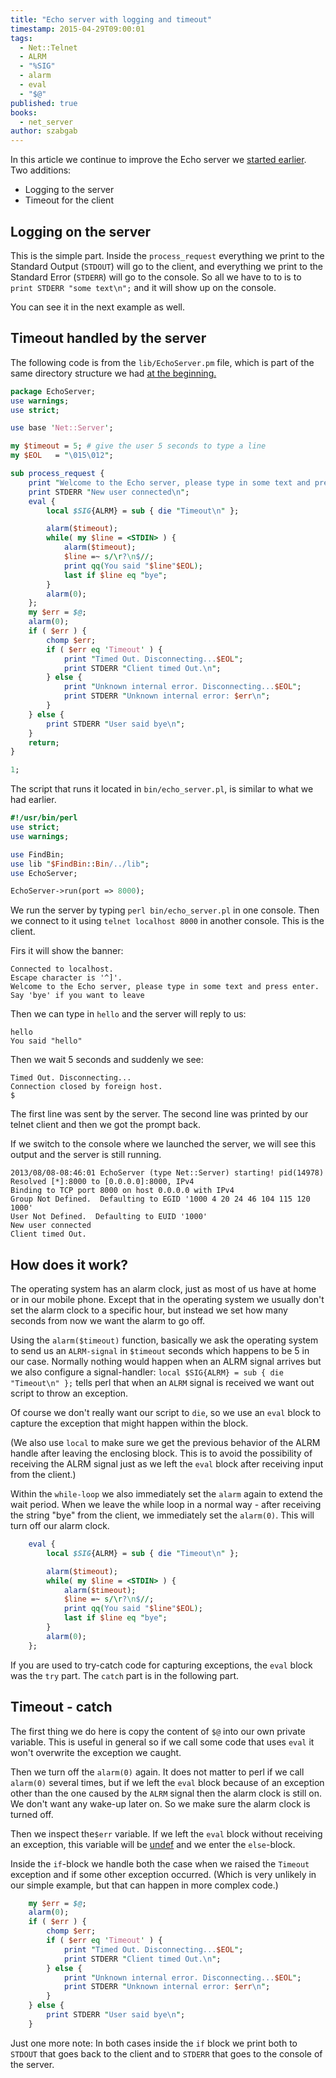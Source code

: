```yaml
---
title: "Echo server with logging and timeout"
timestamp: 2015-04-29T09:00:01
tags:
  - Net::Telnet
  - ALRM
  - "%SIG"
  - alarm
  - eval
  - "$@"
published: true
books:
  - net_server
author: szabgab
---
```



In this article we continue to improve the Echo server we
[started earlier](/getting-started-with-net-server).
Two additions:
* Logging to the server
* Timeout for the client


## Logging on the server

This is the simple part. Inside the `process_request` everything we print to the
Standard Output (`STDOUT`) will go to the client, and everything we print to
the Standard Error (`STDERR`) will go to the console.
So all we have to to is to `print STDERR "some text\n";` and it will show up
on the console.

You can see it in the next example as well.

## Timeout handled by the server

The following code is from the `lib/EchoServer.pm` file,
which is part of the same directory structure we had
[at the beginning.](/getting-started-with-net-server)


```perl
package EchoServer;
use warnings;
use strict;

use base 'Net::Server';

my $timeout = 5; # give the user 5 seconds to type a line
my $EOL   = "\015\012";

sub process_request {
    print "Welcome to the Echo server, please type in some text and press enter. Say 'bye' if you want to leave$EOL";
    print STDERR "New user connected\n";
    eval {
        local $SIG{ALRM} = sub { die "Timeout\n" };

        alarm($timeout);
        while( my $line = <STDIN> ) {
            alarm($timeout);
            $line =~ s/\r?\n$//;
            print qq(You said "$line"$EOL);
            last if $line eq "bye";
        }
        alarm(0);
    };
    my $err = $@;
    alarm(0);
    if ( $err ) {
        chomp $err;
        if ( $err eq 'Timeout' ) {
            print "Timed Out. Disconnecting...$EOL";
            print STDERR "Client timed Out.\n";
        } else {
            print "Unknown internal error. Disconnecting...$EOL";
            print STDERR "Unknown internal error: $err\n";
        }
    } else {
        print STDERR "User said bye\n";
    }
    return;
}

1;
```

The script that runs it located in `bin/echo_server.pl`,
is similar to what we had earlier.

```perl
#!/usr/bin/perl
use strict;
use warnings;

use FindBin;
use lib "$FindBin::Bin/../lib";
use EchoServer;

EchoServer->run(port => 8000);
```

We run the server by typing `perl bin/echo_server.pl` in one console.
Then we connect to it using `telnet localhost 8000` in another console. This is the client.

Firs it will show the banner:

```
Connected to localhost.
Escape character is '^]'.
Welcome to the Echo server, please type in some text and press enter. Say 'bye' if you want to leave
```

Then we can type in `hello` and the server will reply to us:

```
hello
You said "hello"
```

Then we wait 5 seconds and suddenly we see:

```
Timed Out. Disconnecting...
Connection closed by foreign host.
$
```

The first line was sent by the server. The second line was printed by our telnet client
and then we got the prompt back.

If we switch to the console where we launched the server, we will see this output
and the server is still running.

```
2013/08/08-08:46:01 EchoServer (type Net::Server) starting! pid(14978)
Resolved [*]:8000 to [0.0.0.0]:8000, IPv4
Binding to TCP port 8000 on host 0.0.0.0 with IPv4
Group Not Defined.  Defaulting to EGID '1000 4 20 24 46 104 115 120 1000'
User Not Defined.  Defaulting to EUID '1000'
New user connected
Client timed Out.
```

## How does it work?

The operating system has an alarm clock, just as most of us have at home or in our mobile phone. Except that
in the operating system we usually don't set the alarm clock to a specific hour, but instead we set how many
seconds from now we want the alarm to go off.

Using the `alarm($timeout)` function, basically we ask the operating system to send us an `ALRM-signal`
in `$timeout` seconds which happens to be 5 in our case.
Normally nothing would happen when an ALRM signal arrives but we also configure a signal-handler:
`local $SIG{ALRM} = sub { die "Timeout\n" };` tells perl that when an `ALRM` signal is received
we want out script to throw an exception.

Of course we don't really want our script to `die`, so we use an `eval` block to capture
the exception that might happen within the block.

(We also use `local` to make sure we get the previous behavior of the
ALRM handle after leaving the enclosing block. This is to avoid the
possibility of receiving the ALRM signal just as we left the `eval` block
after receiving input from the client.)

Within the `while-loop` we also immediately set the `alarm` again to extend
the wait period. When we leave the while loop in a normal way - after receiving the string "bye"
from the client, we immediately set the `alarm(0)`. This will turn off our alarm clock.

```perl
    eval {
        local $SIG{ALRM} = sub { die "Timeout\n" };

        alarm($timeout);
        while( my $line = <STDIN> ) {
            alarm($timeout);
            $line =~ s/\r?\n$//;
            print qq(You said "$line"$EOL);
            last if $line eq "bye";
        }
        alarm(0);
    };
```

If you are used to try-catch code for capturing exceptions, the `eval` block
was the `try` part. The `catch` part is in the following part.

## Timeout - catch

The first thing we do here is copy the content of `$@` into our own private variable.
This is useful in general so if we call some code that uses `eval` it won't overwrite
the exception we caught.

Then we turn off the `alarm(0)` again. It does not matter to perl if we call `alarm(0)`
several times, but if we left the `eval` block because of an exception other than the one caused
by the `ALRM` signal then the alarm clock is still on. We don't want any wake-up later on.
So we make sure the alarm clock is turned off.

Then we inspect the`$err` variable. If we left the `eval` block without receiving an exception,
this variable will be [undef](/undef-and-defined-in-perl) and we enter the `else`-block.

Inside the `if`-block we handle both the case when we raised the `Timeout` exception and if
some other exception occurred. (Which is very unlikely in our simple example, but that can happen
in more complex code.)

```perl
    my $err = $@;
    alarm(0);
    if ( $err ) {
        chomp $err;
        if ( $err eq 'Timeout' ) {
            print "Timed Out. Disconnecting...$EOL";
            print STDERR "Client timed Out.\n";
        } else {
            print "Unknown internal error. Disconnecting...$EOL";
            print STDERR "Unknown internal error: $err\n";
        }
    } else {
        print STDERR "User said bye\n";
    }
```

Just one more note: In both cases inside the `if` block we print both to
`STDOUT` that goes back to the client
and to `STDERR` that goes to the console of the server.

